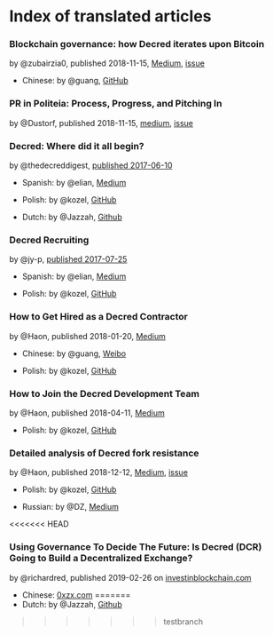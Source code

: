 # Index of translated articles

### Blockchain governance: how Decred iterates upon Bitcoin

by @zubairzia0, published 2018-11-15, [Medium](https://medium.com/decred/blockchain-governance-how-decred-iterates-upon-bitcoin-3cc7030c655e), [issue](https://github.com/artikozel/decred-translations/issues/1)

* Chinese: by @guang, [GitHub](https://github.com/Guang168/DCR_CN_articles/blob/master/Blockchain-governance:-how-Decred-iterates-upon-Bitcoin.md)

### PR in Politeia: Process, Progress, and Pitching In

by @Dustorf, published 2018-11-15, [medium](https://medium.com/decred/pr-in-politeia-process-progress-and-pitching-in-d88771183dd4), [issue](https://github.com/artikozel/decred-translations/issues/3)

### Decred: Where did it all begin?

by @thedecreddigest, [published 2017-06-10](https://thedecreddigest.com/2017/06/10/decred-where-did-it-all-begin/)

* Spanish: by @elian, [Medium](https://medium.com/@decred_es/decred-d%C3%B3nde-comenz%C3%B3-todo-aaa49fed0091)

* Polish: by @kozel, [GitHub](https://github.com/artikozel/decred-articles/blob/master/Polish/into-polish/decred_wherediditallbegin.md)

* Dutch: by @Jazzah, [Github](https://github.com/Arriu/Decred/blob/master/translations/wherediditallbegin_dutch.md)

### Decred Recruiting

by @jy-p, [published 2017-07-25](https://blog.decred.org/2017/07/25/Decred-Recruiting/)

* Spanish: by @elian, [Medium](https://medium.com/@decred_es/c%C3%B3mo-ser-contratista-en-decred-d0f05386f799)

* Polish: by @kozel, [GitHub](https://github.com/artikozel/decred-articles/blob/master/Polish/into-polish/decredrecruiting.md)

### How to Get Hired as a Decred Contractor

by @Haon, published 2018-01-20, [Medium](https://medium.com/decred/how-to-get-hired-as-a-decred-contractor-e1435842df10)

* Chinese: by @guang, [Weibo](https://www.weibo.com/ttarticle/p/show?id=2309404315589245067163)

* Polish: by @kozel, [GitHub](https://github.com/artikozel/decred-articles/blob/master/Polish/into-polish/howtogethiredasadecredcontractor.md)

### How to Join the Decred Development Team

by @Haon, published 2018-04-11, [Medium](https://medium.com/@NoahPierau/how-to-join-the-decred-development-team-ad2475d8d99c)

* Polish: by @kozel, [GitHub](https://github.com/artikozel/decred-articles/blob/master/Polish/into-polish/howtojointhedecreddevelopmentteam.md)

### Detailed analysis of Decred fork resistance

by @Haon, published 2018-12-12, [Medium](https://medium.com/decred/detailed-analysis-of-decred-fork-resistance-93022e0bcde7), [issue](https://github.com/artikozel/decred-translations/issues/2)

* Polish: by @kozel, [GitHub](https://github.com/artikozel/decred-articles/blob/master/Polish/into-polish/decredforkresistance.md)

* Russian: by @DZ, [Medium](https://medium.com/decred-russia/%D0%B4%D0%B5%D1%82%D0%B0%D0%BB%D1%8C%D0%BD%D1%8B%D0%B9-%D0%B0%D0%BD%D0%B0%D0%BB%D0%B8%D0%B7-%D1%83%D1%81%D1%82%D0%BE%D0%B9%D1%87%D0%B8%D0%B2%D0%BE%D1%81%D1%82%D0%B8-decred-%D0%BA-%D1%84%D0%BE%D1%80%D0%BA%D1%83-b30c78f764ea)

<<<<<<< HEAD
### Using Governance To Decide The Future: Is Decred (DCR) Going to Build a Decentralized Exchange?

by @richardred, published 2019-02-26 on [investinblockchain.com](https://www.investinblockchain.com/is-decred-dcr-building-decentralized-exchange/)

* Chinese: [0xzx.com](https://0xzx.com/2019022708166553.html)
=======
* Dutch: by @Jazzah, [Github](https://github.com/Arriu/Decred/blob/master/translations/decredforkresistance_dutch.md)
>>>>>>> testbranch
